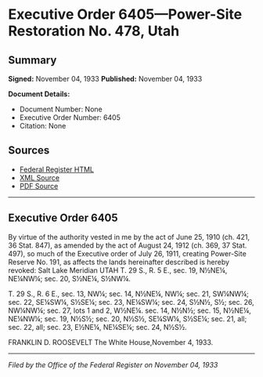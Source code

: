 # Executive Order 6405—Power-Site Restoration No. 478, Utah

## Summary

**Signed:** November 04, 1933
**Published:** November 04, 1933

**Document Details:**
- Document Number: None
- Executive Order Number: 6405
- Citation: None

## Sources
- [Federal Register HTML](https://www.presidency.ucsb.edu/documents/executive-order-6405-power-site-restoration-no-478-utah)
- [XML Source](None)
- [PDF Source](None)

---

## Executive Order 6405

By virtue of the authority vested in me by the act of June 25, 1910 (ch. 421, 36 Stat. 847), as amended by the act of August 24, 1912 (ch. 369, 37 Stat. 497), so much of the Executive order of July 26, 1911, creating Power-Site Reserve No. 191, as affects the lands hereinafter described is hereby revoked:
Salt Lake Meridian
UTAH
T. 29 S., R. 5 E., sec. 19, N½NE¼, NE¼NW¼;
sec. 20, S½NE¼, S½NW¼.

T. 29 S., R. 6 E., sec. 13, NW¼;
sec. 14, N½NE¼, NW¼;
sec. 21, SW¼NW¼;
sec. 22, SE¼SW¼, S½SE¼;
sec. 23, NE¼SW¼;
sec. 24, S½N½, S½;
sec. 26, NW¼NW¼;
sec. 27, lots 1 and 2, W½NE¼.
sec. 14, N½N½;
sec. 15, N½NE¼, NE¼NW¼;
sec. 19, N½S½;
sec. 20, N½S½, SE¼SW¼, S½SE¼;
sec. 21, all;
sec. 22, all;
sec. 23, E½NE¼, NE¼SE¼;
sec. 24, N½S½.

FRANKLIN D. ROOSEVELT
The White House,November 4, 1933.

---

*Filed by the Office of the Federal Register on November 04, 1933*
